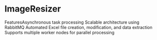 # ImageResizer
FeaturesAsynchronous task processing Scalable architecture using RabbitMQ Automated Excel file creation, modification, and data extraction Supports multiple worker nodes for parallel processing
